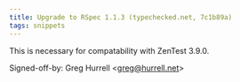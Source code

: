 ```yaml
---
title: Upgrade to RSpec 1.1.3 (typechecked.net, 7c1b89a)
tags: snippets
---
```


This is necessary for compatability with ZenTest 3.9.0.

Signed-off-by: Greg Hurrell &lt;greg@hurrell.net&gt;
